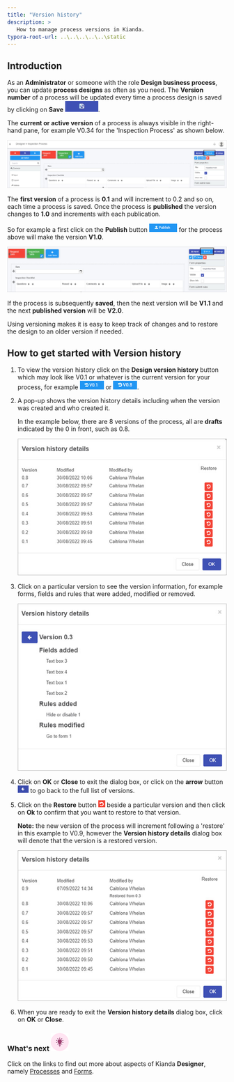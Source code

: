 ```yaml
---
title: "Version history"
description: >
   How to manage process versions in Kianda.
typora-root-url: ..\..\..\..\..\static
---
```


## Introduction ##

As an **Administrator** or someone with the role **Design business process**, you can update **process designs** as often as you need. The **Version number** of a process will be updated every time a process design is saved by clicking on **Save** ![Save button](/images/saveprocess.png).

The **current or active version** of a process is always visible in the right-hand pane, for example V0.34 for the 'Inspection Process' as shown below.

![Process version history](/images/version-history-button.jpg)

The **first version** of a process is **0.1** and will increment to 0.2 and so on, each time a process is saved. Once the process is **published** the version changes to **1.0** and increments with each publication. 

So for example a first click on the **Publish** button ![Publish button](/images/publish.png) for the process above will make the version **V1.0**.

![Right-hand pane](/images/version-updated-after-publish.jpg)

If the process is subsequently **saved**, then the next version will be **V1.1** and the next **published version** will be **V2.0**.

Using versioning makes it is easy to keep track of changes and to restore the design to an older version if needed. 



## How to get started with Version history ##

1. To view the version history click on the **Design version history** button which may look like V0.1 or whatever is the current version for your process, for example ![View design version history](/images/version.png) or ![Version 0.8](/images/version8.png).

2. A pop-up shows the version history details including when the version was created and who created it. 

   In the example below, there are 8 versions of the process, all are **drafts** indicated by the 0 in front, such as 0.8.

   ![Version history details](/images/version-history-details.jpg)

3. Click on a particular version to see the version information, for example forms, fields and rules that were added,  modified or removed.

   ![Version history details example](/images/version-history-details-example.jpg)

4. Click on **OK** or **Close** to exit the dialog box, or click on the **arrow** button ![Back arrow](/images/back-arrow.jpg) to go back to the full list of versions.

5. Click on the **Restore** button ![Restore button](/images/restore.png) beside a particular version and then click on **Ok** to confirm that you want to restore to that version. 

   **Note:** the new version of the process will increment following a 'restore' in this example to V0.9, however the **Version history details** dialog box will denote that the version is a restored version.

   ![Restored version](/images/restored-version.jpg)

6. When you are ready to exit the **Version history details** dialog box, click on **OK** or **Close**.



### What's next  ![Idea icon](/images/18.png) ###

Click on the links to find out more about aspects of Kianda **Designer**, namely [Processes](/docs/platform/application-designer/process/) and [Forms](/docs/platform/application-designer/forms/).